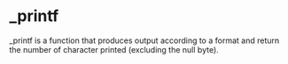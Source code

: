 # _printf

_printf is a function that produces output according to a format
and return the number of character printed (excluding the null byte).

#
